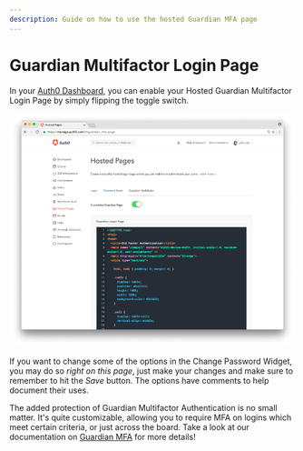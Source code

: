 ```yaml
---
description: Guide on how to use the hosted Guardian MFA page
---
```


# Guardian Multifactor Login Page

In your [Auth0 Dashboard](${manage_url}/#/guardian_mfa_page), you can enable your Hosted Guardian Multifactor Login Page by simply flipping the toggle switch.

![Hosted Guardian MFA Page](/media/articles/hosted-pages/guardian.png)

If you want to change some of the options in the Change Password Widget, you may do so _right on this page_, just make your changes and make sure to remember to hit the _Save_ button. The options have comments to help document their uses.

The added protection of Guardian Multifactor Authentication is no small matter. It's quite customizable, allowing you to require MFA on logins which meet certain criteria, or just across the board. Take a look at our documentation on [Guardian MFA](/multifactor-authentication/guardian) for more details!
